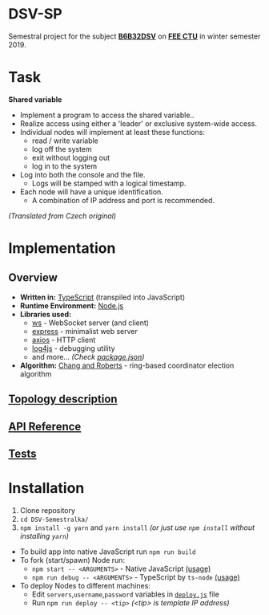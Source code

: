 # DSV-SP
Semestral project for the subject **[B6B32DSV](https://www.fel.cvut.cz/en/education/bk/predmety/31/31/p3131406.html)** on **[FEE CTU](https://www.fel.cvut.cz/)** in winter semester 2019.

# Task
**Shared variable**
- Implement a program to access the shared variable..
- Realize access using either a 'leader' or exclusive system-wide access.
- Individual nodes will implement at least these functions:
  - read / write variable
  - log off the system
  - exit without logging out
  - log in to the system
- Log into both the console and the file.
  - Logs will be stamped with a logical timestamp.
- Each node will have a unique identification.
  - A combination of IP address and port is recommended.

*(Translated from Czech original)*

# Implementation
## Overview
- **Written in:** [TypeScript](https://www.typescriptlang.org/) (transpiled into JavaScript)
- **Runtime Environment:** [Node.js](https://nodejs.org/en/)
-  **Libraries used:**
   - [ws](https://www.npmjs.com/package/ws) - WebSocket server (and client)
   - [express](https://www.npmjs.com/package/express) - minimalist web server
   - [axios](https://www.npmjs.com/package/axios) - HTTP client
   - [log4js](https://www.npmjs.com/package/log4js) - debugging utility
   - and more... *(Check [package.json](https://github.com/Baterka/DSV-Semestralka/blob/master/package.json))*
  - **Algorithm:** [Chang and Roberts](https://en.wikipedia.org/wiki/Chang_and_Roberts_algorithm) - ring-based coordinator election algorithm
## [Topology description](https://github.com/Baterka/DSV-Semestralka/wiki/Topology-description)
## [API Reference](https://github.com/Baterka/DSV-Semestralka/wiki/API-Reference)
## [Tests](https://github.com/Baterka/DSV-Semestralka/wiki/Tests)

# Installation
1) Clone repository
2) `cd DSV-Semestralka/`
3) `npm install -g yarn` and `yarn install` *(or just use `npm install` without installing `yarn`)*
- To build app into native JavaScript run `npm run build`
- To fork (start/spawn) Node run:
	- `npm start -- <ARGUMENTS>` - Native JavaScript [(usage)](https://github.com/Baterka/DSV-SP/wiki)
	- `npm run debug -- <ARGUMENTS>` - TypeScript by `ts-node` [(usage)](https://github.com/Baterka/DSV-SP/wiki)
- To deploy Nodes to different machines:
	- Edit `servers`,`username`,`password` variables in [`deploy.js`](https://github.com/Baterka/DSV-Semestralka/blob/master/deploy.js) file
	- Run `npm run deploy -- <tip>` *(\<tip> is template IP address)*
